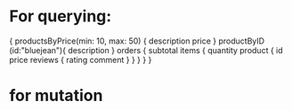 # For querying:
{
  productsByPrice(min: 10, max: 50) {
    description
    price
  }
  productByID (id:"bluejean"){
    description
  }
  orders {
    subtotal
    items {
      quantity
      product {
        id
        price
        reviews {
          rating
          comment
        }
      }
    }
  }
}
# for mutation